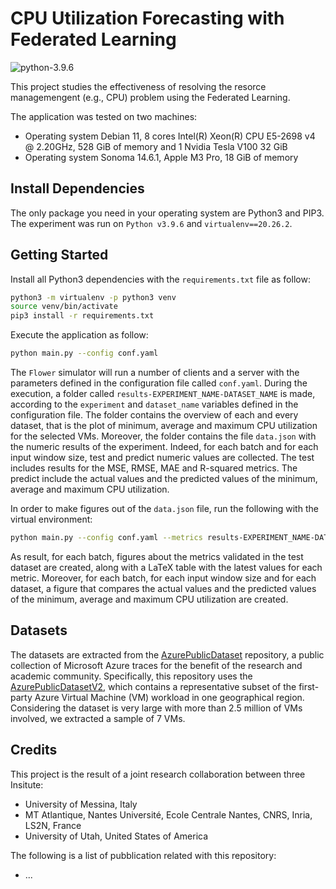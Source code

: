 # CPU Utilization Forecasting with Federated Learning
![python-3.9.6](https://img.shields.io/badge/python-3.9.6-blue)

This project studies the effectiveness of resolving the resorce managemengent (e.g., CPU) problem using the Federated Learning. 

The application was tested on two machines:
- Operating system Debian 11, 8 cores Intel(R) Xeon(R) CPU E5-2698 v4 @ 2.20GHz, 528 GiB of memory and 1 Nvidia Tesla V100 32 GiB
- Operating system Sonoma 14.6.1, Apple M3 Pro, 18 GiB of memory

## Install Dependencies
The only package you need in your operating system are Python3 and PIP3. The experiment was run on `Python v3.9.6` and `virtualenv==20.26.2`.

## Getting Started
Install all Python3 dependencies with the `requirements.txt` file as follow:
```bash
python3 -m virtualenv -p python3 venv
source venv/bin/activate
pip3 install -r requirements.txt
```

Execute the application as follow:
```bash
python main.py --config conf.yaml
```

The `Flower` simulator will run a number of clients and a server with the parameters defined in the configuration file called `conf.yaml`. During the execution, a folder called `results-EXPERIMENT_NAME-DATASET_NAME` is made, according to the `experiment` and `dataset_name` variables defined in the configuration file. The folder contains the overview of each and every dataset, that is the plot of minimum, average and maximum CPU utilization for the selected VMs. Moreover, the folder contains the file `data.json` with the numeric results of the experiment. Indeed, for each batch and for each input window size, test and predict numeric values are collected. The test includes results for the MSE, RMSE, MAE and R-squared metrics. The predict include the actual values and the predicted values of the minimum, average and maximum CPU utilization.

In order to make figures out of the `data.json` file, run the following with the virtual environment:
```bash
python main.py --config conf.yaml --metrics results-EXPERIMENT_NAME-DATASET_NAME
```

As result, for each batch, figures about the metrics validated in the test dataset are created, along with a LaTeX table with the latest values for each metric. Moreover, for each batch, for each input window size and for each dataset, a figure that compares the actual values and the predicted values of the minimum, average and maximum CPU utilization are created.


## Datasets
The datasets are extracted from the [AzurePublicDataset](https://github.com/Azure/AzurePublicDataset) repository, a public collection of Microsoft Azure traces for the benefit of the research and academic community. Specifically, this repository uses the [AzurePublicDatasetV2](https://github.com/Azure/AzurePublicDataset/blob/master/AzurePublicDatasetV2.md), which contains a representative subset of the first-party Azure Virtual Machine (VM) workload in one geographical region. Considering the dataset is very large with more than 2.5 million of VMs involved, we extracted a sample of 7 VMs.

## Credits
This project is the result of a joint research collaboration between three Insitute:
- University of Messina, Italy
- MT Atlantique, Nantes Université, Ecole Centrale Nantes, CNRS, Inria, LS2N, France
- University of Utah, United States of America

The following is a list of pubblication related with this repository:
- ...